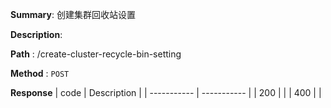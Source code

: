 **Summary**: 创建集群回收站设置

**Description**:

**Path** : /create-cluster-recycle-bin-setting

**Method** : `POST`

**Response**
| code      | Description |
| ----------- | ----------- |
|  200   |       |
|  400   |       |


